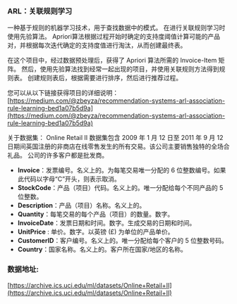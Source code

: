 ### ARL：关联规则学习

一种基于规则的机器学习技术，用于查找数据中的模式。 在进行关联规则学习时使用先验算法。 Apriori算法根据过程开始时确定的支持度阈值计算可能的产品对，并根据每次迭代确定的支持度值进行淘汰，从而创建最终表。

在这个项目中，经过数据预处理后，获得了 Apriori 算法所需的 Invoice-Item 矩阵。 然后，使用先验算法找到经常一起出现的项目，并使用关联规则方法得到规则表。 创建规则表后，根据需要进行排序，然后进行推荐过程。

您可以从以下链接获得项目的详细说明：
[https://medium.com/@zbeyza/recommendation-systems-arl-association-rule-learning-bed1a07b5d9a](https://medium.com/@zbeyza/recommendation-systems-arl-association-rule-learning-bed1a07b5d9a)

关于数据集：
Online Retail II 数据集包含 2009 年 1 月 12 日至 2011 年 9 月 12 日期间英国注册的非商店在线零售发生的所有交易。该公司主要销售独特的全场合礼品。 公司的许多客户都是批发商。

- **Invoice**：发票编号。名义上的。为每笔交易唯一分配的 6 位整数编号。如果此代码以字母“C”开头，则表示取消。
- **StockCode**：产品（项目）代码。名义上的。唯一分配给每个不同产品的 5 位整数。
- **Description**：产品（项目）名称。名义上的。
- **Quantity**：每笔交易的每个产品（项目）的数量。数字。
- **InvoiceDate**：发票日期和时间。数字。生成交易的日期和时间。
- **UnitPrice** : 单价。数字。以英镑 (£) 为单位的产品单价。
- **CustomerID**：客户编号。名义上的。唯一分配给每个客户的 5 位整数号码。
- **Country**：国家名称。名义上的。客户所在国家/地区的名称。

### 数据地址:

[https://archive.ics.uci.edu/ml/datasets/Online+Retail+II](https://archive.ics.uci.edu/ml/datasets/Online+Retail+II)
